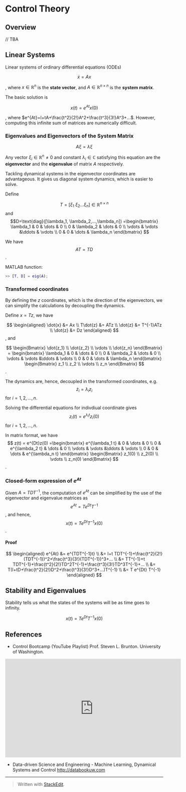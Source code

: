 # Control Theory


## Overview

// TBA

## Linear Systems

Linear systems of ordinary differential equations (ODEs) 

$$
\dot{x}=Ax
$$

, where $x \in \mathbb{R}^n$ is the **state vector**,
 and  $A \in \mathbb{R}^{n \times n}$ is the **system matrix**.


The basic solution is

$$
x(t) = e^{At}x(0)
$$

, where $e^{At}=I+tA+\frac{t^2}{2!}A^2+\frac{t^3}{3!}A^3+...$. 
However, computing this infinite sum of matrices are numerically difficult. 

### Eigenvalues and Eigenvectors of the System Matrix

$$A \xi = \lambda \xi$$

Any vector $\xi_i \in \mathbb{R}^n \neq 0$ and constant $\lambda_i \in \mathbb{C}$ satisfying this equation are the **eigenvector** and the **eigenvalue** of matrix $A$ respectively.

Tackling dynamical systems in the eigenvector coordinates are advantageous. It gives us diagonal system dynamics, which is easier to solve.

Define 

$$T=[\xi_1 \ \xi_2 ... \xi_n] \in \mathbb{R}^{n \times n}$$ and $$D=\text{diag}([\lambda_1, \lambda_2,...,\lambda_n])
=\begin{bmatrix}  
\lambda_1 & 0 & \dots & 0 \\  
0 & \lambda_2 & \dots & 0 \\
\vdots & \vdots &\ddots & \vdots \\
0 & 0 & \dots & \lambda_n
\end{bmatrix}
$$


We have $$AT=TD$$.

MATLAB function:
```matlab
>> [T, D] = eig(A);
```

### Transformed coordinates

By defining the $z$ coordinates, which is the direction of the eigenvectors, we can simplify the calculations by decoupling the dynamics. 
 
Define $x=Tz$, we have

$$
\begin{aligned}
\dot{x} &= Ax  \\
T\dot{z} &= ATz \\
\dot{z} &= T^{-1}ATz \\
\dot{z} &= Dz 
\end{aligned}
$$ , and

$$
\begin{Bmatrix}  
\dot{z_1} \\ \dot{z_2} \\ \vdots \\ \dot{z_n}
\end{Bmatrix}
= \begin{bmatrix}  
\lambda_1 & 0 & \dots & 0 \\  
0 & \lambda_2 & \dots & 0 \\
\vdots & \vdots &\ddots & \vdots \\
0 & 0 & \dots & \lambda_n
\end{bmatrix}
\begin{Bmatrix}
z_1 \\ z_2 \\ \vdots \\ z_n
\end{Bmatrix}
$$.


The dynamics are, hence, decoupled in the transformed coordinates, e.g. $$\dot{z}_i =  \lambda_i z_i$$ for $i=1,2,...,n$. 

Solving the differential equations for indivdiual coordinate gives $$z_i(t)=e^{\lambda_i t}z_i(0)$$ for $i=1,2,...,n$.

In matrix format, we have 
$$
z(t) = e^{Dt}z(0)
=\begin{bmatrix}  
e^{\lambda_1 t} & 0 & \dots & 0 \\  
0 & e^{\lambda_2 t} & \dots & 0 \\
\vdots & \vdots &\ddots & \vdots \\
0 & 0 & \dots & e^{\lambda_n t}
\end{bmatrix}
\begin{Bmatrix}
z_1(0) \\ z_2(0) \\ \vdots \\ z_n(0)
\end{Bmatrix}
$$.

### Closed-form expression of  $e^{At}$

Given $A=TDT^{-1}$, the computation of $e^{At}$ can be simplified by the use of the eigenvector and eigenvalue matrices as $$e^{At}=T e^{Dt} T^{-1}$$, and hence, $$x(t)=T e^{Dt} T^{-1}x(0)$$.

#### Proof
$$
\begin{aligned}
  e^{At} &= e^{TDT^{-1}t} \\
&= I+t TDT^{-1}+\frac{t^2}{2!}(TDT^{-1})^2+\frac{t^3}{3!}(TDT^{-1})^3+... \\
&= TT^{-1}+t TDT^{-1}+\frac{t^2}{2!}TD^2T^{-1}+\frac{t^3}{3!}TD^3T^{-1}+... \\
&= T(I+tD+\frac{t^2}{2!}D^2+\frac{t^3}{3!}D^3+...)T^{-1} \\
&= T e^{Dt} T^{-1} 
\end{aligned}
$$

## Stability and Eigenvalues

Stability tells us what the states of the systems will be as time goes to infinity.

$$x(t)=Te^{Dt}T^{-1}x(0)$$

## References

- Control Bootcamp (YouTube Playlist)
Prof. Steven L. Brunton. University of Washington.
<p align="center"><iframe width="560" height="315" src="https://www.youtube.com/embed/videoseries?list=PLMrJAkhIeNNR20Mz-VpzgfQs5zrYi085m" frameborder="0" allow="accelerometer; autoplay; encrypted-media; gyroscope; picture-in-picture" allowfullscreen></iframe><p>

- Data-driven Science and Engineering - Machine Learning, Dynamical Systems and Control
http://databookuw.com

---
> Written with [StackEdit](https://stackedit.io/).
<!--stackedit_data:
eyJoaXN0b3J5IjpbMTIwMDg1MzU1LDIwMzAxNzQwMDEsMTc3MD
kzMjYyMCwxMDQ3MzY3MzM5XX0=
-->